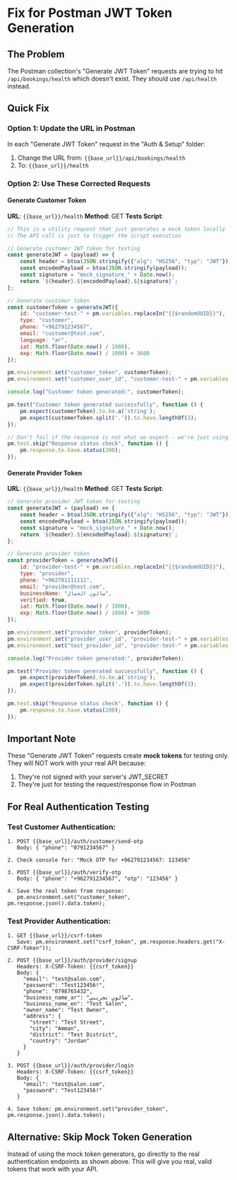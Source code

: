 # Fix for Postman JWT Token Generation

## The Problem
The Postman collection's "Generate JWT Token" requests are trying to hit `/api/bookings/health` which doesn't exist. They should use `/api/health` instead.

## Quick Fix

### Option 1: Update the URL in Postman
In each "Generate JWT Token" request in the "Auth & Setup" folder:
1. Change the URL from: `{{base_url}}/api/bookings/health`
2. To: `{{base_url}}/health`

### Option 2: Use These Corrected Requests

#### Generate Customer Token
**URL**: `{{base_url}}/health`
**Method**: GET
**Tests Script**:
```javascript
// This is a utility request that just generates a mock token locally
// The API call is just to trigger the script execution

// Generate customer JWT token for testing
const generateJWT = (payload) => {
    const header = btoa(JSON.stringify({"alg": "HS256", "typ": "JWT"}));
    const encodedPayload = btoa(JSON.stringify(payload));
    const signature = "mock_signature_" + Date.now();
    return `${header}.${encodedPayload}.${signature}`;
};

// Generate customer token
const customerToken = generateJWT({
    id: "customer-test-" + pm.variables.replaceIn("{{$randomUUID}}"),
    type: "customer",
    phone: "+962791234567",
    email: "customer@test.com",
    language: "ar",
    iat: Math.floor(Date.now() / 1000),
    exp: Math.floor(Date.now() / 1000) + 3600
});

pm.environment.set("customer_token", customerToken);
pm.environment.set("customer_user_id", "customer-test-" + pm.variables.replaceIn("{{$randomUUID}}"));

console.log("Customer token generated:", customerToken);

pm.test("Customer token generated successfully", function () {
    pm.expect(customerToken).to.be.a('string');
    pm.expect(customerToken.split('.')).to.have.lengthOf(3);
});

// Don't fail if the response is not what we expect - we're just using this to trigger the script
pm.test.skip("Response status check", function () {
    pm.response.to.have.status(200);
});
```

#### Generate Provider Token
**URL**: `{{base_url}}/health`
**Method**: GET
**Tests Script**:
```javascript
// Generate provider JWT token for testing
const generateJWT = (payload) => {
    const header = btoa(JSON.stringify({"alg": "HS256", "typ": "JWT"}));
    const encodedPayload = btoa(JSON.stringify(payload));
    const signature = "mock_signature_" + Date.now();
    return `${header}.${encodedPayload}.${signature}`;
};

// Generate provider token
const providerToken = generateJWT({
    id: "provider-test-" + pm.variables.replaceIn("{{$randomUUID}}"),
    type: "provider",
    phone: "+962781111111",
    email: "provider@test.com",
    businessName: "صالون الجمال",
    verified: true,
    iat: Math.floor(Date.now() / 1000),
    exp: Math.floor(Date.now() / 1000) + 3600
});

pm.environment.set("provider_token", providerToken);
pm.environment.set("provider_user_id", "provider-test-" + pm.variables.replaceIn("{{$randomUUID}}"));
pm.environment.set("test_provider_id", "provider-test-" + pm.variables.replaceIn("{{$randomUUID}}"));

console.log("Provider token generated:", providerToken);

pm.test("Provider token generated successfully", function () {
    pm.expect(providerToken).to.be.a('string');
    pm.expect(providerToken.split('.')).to.have.lengthOf(3);
});

pm.test.skip("Response status check", function () {
    pm.response.to.have.status(200);
});
```

## Important Note
These "Generate JWT Token" requests create **mock tokens** for testing only. They will NOT work with your real API because:
1. They're not signed with your server's JWT_SECRET
2. They're just for testing the request/response flow in Postman

## For Real Authentication Testing

### Test Customer Authentication:
```
1. POST {{base_url}}/auth/customer/send-otp
   Body: { "phone": "0791234567" }
   
2. Check console for: "Mock OTP for +962791234567: 123456"

3. POST {{base_url}}/auth/verify-otp
   Body: { "phone": "+962791234567", "otp": "123456" }
   
4. Save the real token from response:
   pm.environment.set("customer_token", pm.response.json().data.token);
```

### Test Provider Authentication:
```
1. GET {{base_url}}/csrf-token
   Save: pm.environment.set("csrf_token", pm.response.headers.get("X-CSRF-Token"));

2. POST {{base_url}}/auth/provider/signup
   Headers: X-CSRF-Token: {{csrf_token}}
   Body: {
     "email": "test@salon.com",
     "password": "Test123456!",
     "phone": "0798765432",
     "business_name_ar": "صالون تجريبي",
     "business_name_en": "Test Salon",
     "owner_name": "Test Owner",
     "address": {
       "street": "Test Street",
       "city": "Amman",
       "district": "Test District",
       "country": "Jordan"
     }
   }

3. POST {{base_url}}/auth/provider/login
   Headers: X-CSRF-Token: {{csrf_token}}
   Body: {
     "email": "test@salon.com",
     "password": "Test123456!"
   }
   
4. Save token: pm.environment.set("provider_token", pm.response.json().data.token);
```

## Alternative: Skip Mock Token Generation
Instead of using the mock token generators, go directly to the real authentication endpoints as shown above. This will give you real, valid tokens that work with your API.